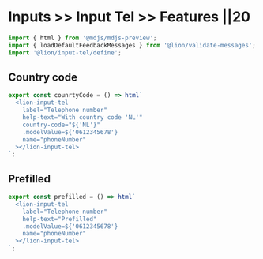 # Inputs >> Input Tel >> Features ||20

```js script
import { html } from '@mdjs/mdjs-preview';
import { loadDefaultFeedbackMessages } from '@lion/validate-messages';
import '@lion/input-tel/define';
```

## Country code

```js preview-story
export const counrtyCode = () => html`
  <lion-input-tel
    label="Telephone number"
    help-text="With country code 'NL'"
    country-code="${'NL'}"
    .modelValue=${'0612345678'}
    name="phoneNumber"
  ></lion-input-tel>
`;
```

## Prefilled

```js preview-story
export const prefilled = () => html`
  <lion-input-tel
    label="Telephone number"
    help-text="Prefilled"
    .modelValue=${'0612345678'}
    name="phoneNumber"
  ></lion-input-tel>
`;
```
